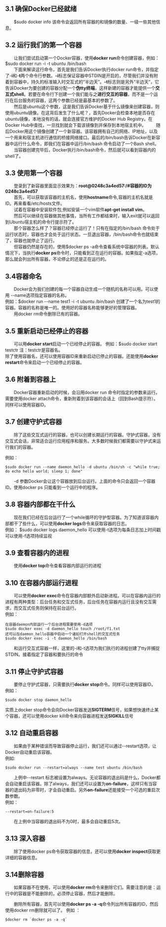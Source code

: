﻿## 3.1 确保Docker已经就绪
&emsp;&emsp;$sudo docker info 该命令会返回所有容器的和镜像的数量、一级一些其他信息。
## 3.2 运行我们的第一个容器
&emsp;&emsp;让我们尝试启动第一个Docker容器，使用**docker run**命令创建容器，例如：  
$sudo docker run -i -t ubuntu /bin/bash  
&emsp;&emsp;下面来解读这行命令，首先是我们告诉Docker执行docker run命令，并指定了-**i**和-**t**两个命令行参数。**-i**标志保证容器中STDIN是开启的，尽管我们并没有附着到容器中，持久的标准输入时交互式的“半边天”。**-t**标志则是另外“半边天”，它告诉Docker为要创建的容器分配一个**伪tty终端**，这样新建的容器才能提供一个**交互式shell**。若要在命令行下创建一个我们能与之**进行交互的容器**，而不是一个运行在后台服务的容器，这两个参数已经是最基本的参数了。  
&emsp;&emsp;然后是ubuntu这个参数，这是我们告诉Docker基于什么镜像来创建容器，则使用ubuntu镜像。在这背后发生了什么呢？，首先Docker会检查本地是否存在ubuntu镜像，本地没有的话，就会连接官方维护的Docker Hub Registry。在Docker Hub中查找，一旦找到就会下载该镜像到并保存到本地宿主机中。 
&emsp;&emsp;随后Docker用这个镜像创建了一个新容器。该容器拥有自己的网络、IP地址，以及一个用来和宿主机进行通信的桥接网络接口。最后的/bin/bash告诉Docker在新容器中运行什么命令，即我们在容器中运行/bin/bash 命令启动了一个Bash shell。  
&emsp;&emsp;当容器创建完毕后，Docker执行/bin/bash命令，然后就可以看到容器内的shell了。 

## 3.3 使用第一个容器
&emsp;&emsp;登录到了新容器里面显示效果为：**root@0248c3a4ed57:/#**容器的ID为**0248c3a4ed57**  
&emsp;&emsp;首先，可以获取该容器的主机名，使用**hostname**命令,容器的主机名就是ID。再来看看/etc/hosts文件。  
&emsp;&emsp;试着在容器中安装软件包,例如安装一个vim软件**apt-get install vim**。  
&emsp;&emsp;然后可以继续在容器做其他事情，当所有工作都结束时，输入exit就可以返回到Ubuntu宿主机的命令行提示符了。  
&emsp;&emsp;那个容器怎么样了？容器已经停止运行了！只有在指定的/bin/bash 命令处于运行状态时，容器也才会处于运行状态。一旦退出容器，/bin/bash命令也就结束了，容器也就停止了运行。  
&emsp;&emsp;但容器仍然是存在的，使用$docker ps -a命令查看系统中容器的列表。默认情况下，当执行**docker ps**命令时，只能看到正在运行的容器。如果指定-a选项，那么就会列出所有容器，不论停止的还是正在运行的。

## 3.4容器命名
&emsp;&emsp;Docker会为我们创建的每一个容器自动生成一个随机的名称可以用。可以使用 --name选项指定容器的名称。  
例如：$docker run --name test1 -i -t ubuntu /bin/bash 创建了一个名为test1的容器。容器的名称是唯一的。使用好的容器名称能够更好的管理容器。  
&emsp;&emsp;用docker rm命令删除已有的容器。

## 3.5 重新启动已经停止的容器
&emsp;&emsp;可以用**docker start**启动一个已经停止的容器。 例如：$sudo docker start testctr 注：testctr是容器名。  
除了使用容器名，还可以使用容器ID来重新启动已停止的容器。还能使用**docker restart**命令来启动一个已经停止的容器。

## 3.6 附着到容器上
&emsp;&emsp;Docker容器重新启动的时候，会沿用docker run 命令时指定的参数来运行。需要使用docker attach命令，重新附着到该容器的会话上（回到Bash提示符）。同样可以使用容器ID。

## 3.7 创建守护式容器
&emsp;&emsp;除了这些交互式运行的容器，也可以创建长期运行的容器。守护式容器，没有交互式会话，非常适合运行应用程序和服务。大多数时候我们都需要以守护式来运行我们的容器。

例如： 

    $sudo docker run --name daemon_hello -d ubuntu /bin/sh -c "while true; do echo hello world; sleep 1; done"
&emsp;&emsp;-d 参数Docker会让这个容器放到后台运行。上面的命令只会返回一个容器ID。使用docker ps 只能看到一个运行中的程序。  

## 3.8 容器内部都在干什么
&emsp;&emsp;现在我们已经在后台运行了一个while循环的守护型容器。为了知道该容器内部都干了些什么，可以使用**docker logs**命令来获取容器的日志。  
例如：
    $sudo docker logs daemon_hello
    可以使用-t选项为每条日志加上时间戳
    可以使用-f选项持续监视

## 3.9 查看容器内的进程   
&emsp;&emsp;使用**docker top**命令查看容器内部运行的进程

## 3.10 在容器内部运行进程
&emsp;&emsp;可以使用**docker exec**命令在容器内部额外启动新进程。可以在容器内运行的进程有两种类型：后台任务和交互式任务，后台任务在容器内运行且没有交互需求，而交互式任务则保持在前台运行。  
例如：
    
    在容器daemon内部运行一个后台进程需要使用-d选项
    $sudo docker exec -d daemon_hello touch /root/f1.txt
    还可以在daemon_hello容器中启动一个诸如打开shell的交互式任务
    $sudo docker exec -i -t daemon_hello /bin/bash
&emsp;&emsp;和运行交互式容器一样，这里的-i和-t选项为我们执行的进程创建了tty并捕捉STDIN。接着指定了容器和要执行的命令

## 3.11 停止守护式容器
&emsp;&emsp;要停止守护式容器，只需要执行**docker stop**命令。同样可以使用容器ID。  
例如： 
```shell
$sudo docker stop daemon_hello
```
实质上docker stop命令会向Docker容器发送**SIGTERM**信号，如果想快速终止某个容器，还可以使用docker kill命令来向容器进程发送**SIGKILL**信号

## 3.12 自动重启容器
&emsp;&emsp;如果由于某种错误而导致容器停止运行，我们还可以通过--restart选项，让Docker自动重启该容器。  
例如:  
```shell
$sudo docker run --restart=always --name test ubuntu /bin/bash
```
&emsp;&emsp;上例中--restart 标志被设置为always。无论容器的退出码是什么，Docker都会自动重启该容器。除了always，我们还可以设置为**on-failure**，这样只有当容器的退出码为非零时，才会自动重启。另外**on-failure**还能接受一个可选的重启次数参数。  
例如：  
```shell
--restart=on-failure:5
```
&emsp;&emsp;在上例中当容器的退出码不为0时，最多会自动重启5次。

## 3.13 深入容器
&emsp;&emsp;除了使用docker ps命令获取容器的信息，还可以使用**docker inspect**获取更详细的容器信息。

## 3.14删除容器
&emsp;&emsp;如果容器不在使用，可以使用**docker rm**命令来删除它们。需要注意的是：运行中的容器是不能删除的，必须停止容器，然后才能删除。

&emsp;&emsp;删除所有容器，首先可以使用**docker ps -a -q**命令列出所有容器的ID，然后使用docker rm删除就可以了。
例如 ：  
```shell
$docker rm `docker ps -a -q`
```
